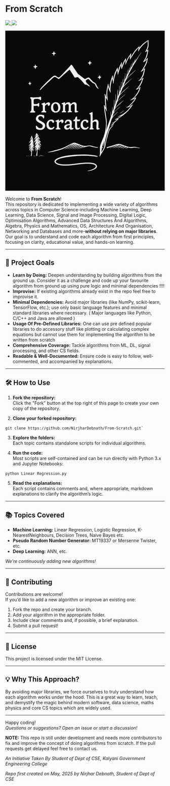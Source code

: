 # From Scratch

<a href="https://github.com/NirjharDebnath/From-Scratch" target="_blank">
  <img src="https://img.shields.io/badge/Explore%20Repo-From--Scratch-blue?style=for-the-badge" />
</a>
<a href="https://your-docs-link.com" target="_blank">
  <img src="https://img.shields.io/badge/View-Documentation-brightgreen?style=for-the-badge&logo=readthedocs" />
</a>

![Logo](_static/assets/logo.png)


Welcome to **From Scratch**!  
This repository is dedicated to implementing a wide variety of algorithms across topics in Computer Science-including Machine Learning, Deep Learning, Data Science, Signal and Image Processing, Digital Logic, Optimisation Algorithms, Advanced Data Structures And Algorithms, Algebra, Physics and Mathematics, OS, Architecture And Organisation, Networking and Databases and more-**without relying on major libraries**. Our goal is to understand and code each algorithm from first principles, focusing on clarity, educational value, and hands-on learning.

---

## 🚀 Project Goals

- **Learn by Doing:** Deepen understanding by building algorithms from the ground up. Consider it as a challenge and code up your favourite algorithm from ground up using pure logic and minimal dependencies !!!!
- **Improvise:** If existing algorithms already exist in the repo feel free to improvise it.
- **Minimal Dependencies:** Avoid major libraries (like NumPy, scikit-learn, TensorFlow, etc.); use only basic language features and minimal standard libraries where necessary. ( Major languages like Python, C/C++ and Java are allowed )
- **Usage Of Pre-Defined Libraries:** One can use pre defined popular libraries to do accessory stuff like plotting or calculating complex equations but cannot use them for implementing the algorithm to be written from scratch
- **Comprehensive Coverage:** Tackle algorithms from ML, DL, signal processing, and other CS fields.
- **Readable & Well-Documented:** Ensure code is easy to follow, well-commented, and accompanied by explanations.

---

## 🛠️ How to Use

1. **Fork the repository:**  
   Click the "Fork" button at the top right of this page to create your own copy of the repository.

2. **Clone your forked repository:**

```
git clone https://github.com/NirjharDebnath/From-Scratch.git`
```

3. **Explore the folders:**  
Each topic contains standalone scripts for individual algorithms.

4. **Run the code:**  
Most scripts are self-contained and can be run directly with Python 3.x and Jupyter Notebooks:

```
python Linear Regression.py
```

5. **Read the explanations:**  
Each script contains comments and, where appropriate, markdown explanations to clarify the algorithm’s logic.

---

## 📚 Topics Covered

- **Machine Learning:** Linear Regression, Logistic Regression, K-NearestNeighbours, Decision Trees, Naive Bayes etc.
- **Pseudo Random Number Generator:** MT19337 or Mersenne Twister, etc.
- **Deep Learning:** ANN, etc.

*We’re continuously adding new algorithms!*

---

## 🤝 Contributing

Contributions are welcome!  
If you’d like to add a new algorithm or improve an existing one:

1. Fork the repo and create your branch.
2. Add your algorithm in the appropriate folder.
3. Include clear comments and, if possible, a brief explanation.
4. Submit a pull request!

---

## 📝 License

This project is licensed under the MIT License.

---

## 💡 Why This Approach?

By avoiding major libraries, we force ourselves to truly understand how each algorithm works under the hood. This is a great way to learn, teach, and demystify the magic behind modern software, data science, maths physics and core CS topics which are widely used.

---

Happy coding!  
*Questions or suggestions? Open an issue or start a discussion!*

**NOTE:** This repo is still under development and needs more contributors to fix and improve the concept of doing algorithms from scratch. If the pull requests get delayed feel free to contact us.

*An Initiative Taken By Student of Dept of CSE, Kalyani Government Engineering College*

*Repo first created on May, 2025 by Nirjhar Debnath, Student of Dept of CSE*

